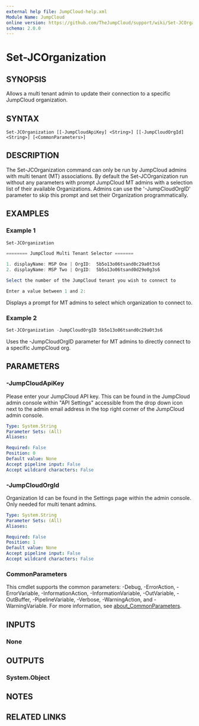 ```yaml
---
external help file: JumpCloud-help.xml
Module Name: JumpCloud
online version: https://github.com/TheJumpCloud/support/wiki/Set-JCOrganization
schema: 2.0.0
---
```


# Set-JCOrganization

## SYNOPSIS
Allows a multi tenant admin to update their connection to a specific JumpCloud organization.

## SYNTAX

```
Set-JCOrganization [[-JumpCloudApiKey] <String>] [[-JumpCloudOrgId] <String>] [<CommonParameters>]
```

## DESCRIPTION
The Set-JCOrganization command can only be run by JumpCloud admins with multi tenant (MT) associations. By default the Set-JCOrganization run without any parameters with prompt JumpCloud MT admins with a selection list of their available Organizations. Admins can use the '-JumpCloudOrgID' parameter to skip this prompt and set their Organization programmatically.

## EXAMPLES

### Example 1
```powershell
Set-JCOrganization

======== JumpCloud Multi Tenant Selector =======

1. displayName: MSP One | OrgID:  5b5o13o06tsand0c29a0t3s6
2. displayName: MSP Two | OrgID:  5b5o13o06tsand0d29o0g3s6

Select the number of the JumpCloud tenant you wish to connect to

Enter a value between 1 and 2:
```

Displays a prompt for MT admins to select which organization to connect to.

### Example 2
```powershell
Set-JCOrganization -JumpCloudOrgID 5b5o13o06tsand0c29a0t3s6
```

Uses the -JumpCloudOrgID parameter for MT admins to directly connect to a specific JumpCloud org.

## PARAMETERS

### -JumpCloudApiKey
Please enter your JumpCloud API key.
This can be found in the JumpCloud admin console within "API Settings" accessible from the drop down icon next to the admin email address in the top right corner of the JumpCloud admin console.

```yaml
Type: System.String
Parameter Sets: (All)
Aliases:

Required: False
Position: 0
Default value: None
Accept pipeline input: False
Accept wildcard characters: False
```

### -JumpCloudOrgId
Organization Id can be found in the Settings page within the admin console.
Only needed for multi tenant admins.

```yaml
Type: System.String
Parameter Sets: (All)
Aliases:

Required: False
Position: 1
Default value: None
Accept pipeline input: False
Accept wildcard characters: False
```

### CommonParameters
This cmdlet supports the common parameters: -Debug, -ErrorAction, -ErrorVariable, -InformationAction, -InformationVariable, -OutVariable, -OutBuffer, -PipelineVariable, -Verbose, -WarningAction, and -WarningVariable. For more information, see [about_CommonParameters](http://go.microsoft.com/fwlink/?LinkID=113216).

## INPUTS

### None

## OUTPUTS

### System.Object
## NOTES

## RELATED LINKS
